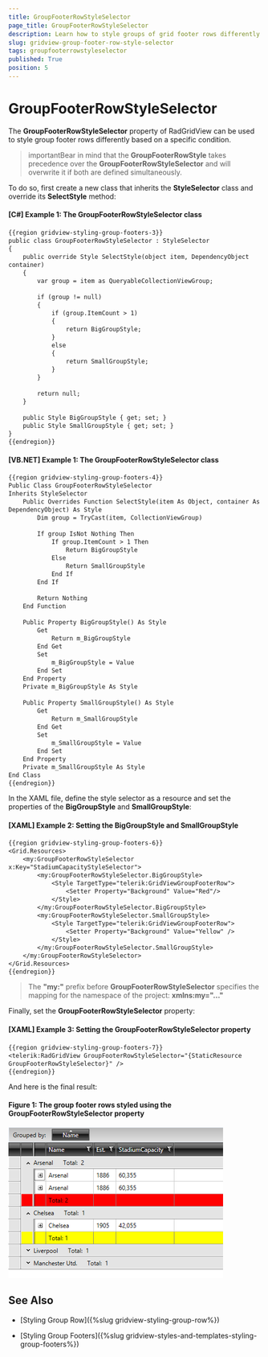 ```yaml
---
title: GroupFooterRowStyleSelector
page_title: GroupFooterRowStyleSelector
description: Learn how to style groups of grid footer rows differently by using the GroupFooterRowStyleSelector property of RadGridView - Telerik's {{ site.framework_name }} DataGrid.
slug: gridview-group-footer-row-style-selector
tags: groupfooterrowstyleselector
published: True
position: 5
---
```


# GroupFooterRowStyleSelector

The **GroupFooterRowStyleSelector** property of RadGridView can be used to style group footer rows differently based on a specific condition.

>importantBear in mind that the **GroupFooterRowStyle** takes precedence over the **GroupFooterRowStyleSelector** and will overwrite it if both are defined simultaneously.

To do so, first create a new class that inherits the **StyleSelector** class and override its **SelectStyle** method:

#### __[C#] Example 1: The GroupFooterRowStyleSelector class__

	{{region gridview-styling-group-footers-3}}
	public class GroupFooterRowStyleSelector : StyleSelector
    {
        public override Style SelectStyle(object item, DependencyObject container)
        {
            var group = item as QueryableCollectionViewGroup;

            if (group != null)
            {
                if (group.ItemCount > 1)
                {
                    return BigGroupStyle;
                }
                else
                {
                    return SmallGroupStyle;
                }
            }

            return null;
        }

        public Style BigGroupStyle { get; set; }
        public Style SmallGroupStyle { get; set; }
    }
	{{endregion}}

#### __[VB.NET] Example 1: The GroupFooterRowStyleSelector class__
	
	{{region gridview-styling-group-footers-4}}
	Public Class GroupFooterRowStyleSelector
	Inherits StyleSelector
		Public Overrides Function SelectStyle(item As Object, container As DependencyObject) As Style
			Dim group = TryCast(item, CollectionViewGroup)
	
			If group IsNot Nothing Then
				If group.ItemCount > 1 Then
					Return BigGroupStyle
				Else
					Return SmallGroupStyle
				End If
			End If
	
			Return Nothing
		End Function

		Public Property BigGroupStyle() As Style
			Get
				Return m_BigGroupStyle
			End Get
			Set
				m_BigGroupStyle = Value
			End Set
		End Property
		Private m_BigGroupStyle As Style

		Public Property SmallGroupStyle() As Style
			Get
				Return m_SmallGroupStyle
			End Get
			Set
				m_SmallGroupStyle = Value
			End Set
		End Property
		Private m_SmallGroupStyle As Style
	End Class
	{{endregion}}

In the XAML file, define the style selector as a resource and set the properties of the **BigGroupStyle** and **SmallGroupStyle**:

#### __[XAML] Example 2: Setting the BigGroupStyle and SmallGroupStyle__

	{{region gridview-styling-group-footers-6}}
	<Grid.Resources>
        <my:GroupFooterRowStyleSelector x:Key="StadiumCapacityStyleSelector">
            <my:GroupFooterRowStyleSelector.BigGroupStyle>
                <Style TargetType="telerik:GridViewGroupFooterRow">
                    <Setter Property="Background" Value="Red"/>
                </Style>
            </my:GroupFooterRowStyleSelector.BigGroupStyle>
            <my:GroupFooterRowStyleSelector.SmallGroupStyle>
                <Style TargetType="telerik:GridViewGroupFooterRow">
                    <Setter Property="Background" Value="Yellow" />
                </Style>
            </my:GroupFooterRowStyleSelector.SmallGroupStyle>
        </my:GroupFooterRowStyleSelector>
	</Grid.Resources>
	{{endregion}}

>The **"my:"** prefix before **GroupFooterRowStyleSelector** specifies the mapping for the namespace of the project: **xmlns:my="..."**

Finally, set the **GroupFooterRowStyleSelector** property:

#### __[XAML] Example 3: Setting the GroupFooterRowStyleSelector property__

	{{region gridview-styling-group-footers-7}}
	<telerik:RadGridView GroupFooterRowStyleSelector="{StaticResource GroupFooterRowStyleSelector}" />
	{{endregion}}

And here is the final result:

#### __Figure 1: The group footer rows styled using the GroupFooterRowStyleSelector property__

![Telerik {{ site.framework_name }} DataGrid-groupfooterrowstyleselector](images/gridview-groupfooterrowstyleselector.png)

## See Also

 * [Styling Group Row]({%slug gridview-styling-group-row%})

 * [Styling Group Footers]({%slug gridview-styles-and-templates-styling-group-footers%})
